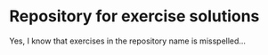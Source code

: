 # Repository for exercise solutions

Yes, I know that exercises in the repository name is misspelled... 
